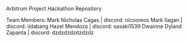 Arbitrum Project Hackathon Repository

Team Members:
Mark Nicholas Cagas | discord: nicooreos
Mark Ilagan | discord: iidabang
Hazel Mendoza | discord: sasaki1539
Dwainne Dyland Zapanta | discord: dzdzdzdzdzdzdz
